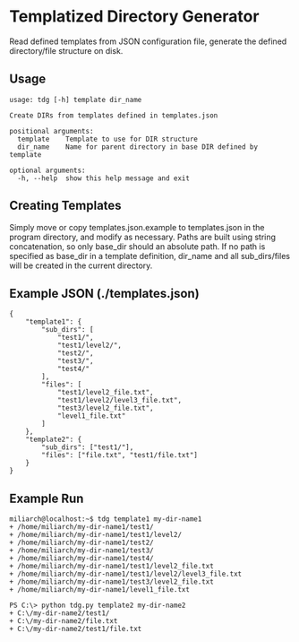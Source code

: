 # Templatized Directory Generator

Read defined templates from JSON configuration file, generate the
defined directory/file structure on disk.

## Usage
```
usage: tdg [-h] template dir_name

Create DIRs from templates defined in templates.json

positional arguments:
  template    Template to use for DIR structure
  dir_name    Name for parent directory in base DIR defined by template

optional arguments:
  -h, --help  show this help message and exit
```

## Creating Templates
Simply move or copy templates.json.example to templates.json in the program directory, and modify as necessary. Paths are built using string concatenation, so only base_dir should an absolute path. If no path is specified as base_dir in a template definition, dir_name and all sub_dirs/files will be created in the current directory.

## Example JSON (./templates.json)
```
{
    "template1": {
        "sub_dirs": [
            "test1/",
            "test1/level2/",
            "test2/",
            "test3/",
            "test4/"
        ],
        "files": [
            "test1/level2_file.txt",
            "test1/level2/level3_file.txt",
            "test3/level2_file.txt",
            "level1_file.txt"
        ]
    },
    "template2": {
        "sub_dirs": ["test1/"],
        "files": ["file.txt", "test1/file.txt"]
    }
}
```

## Example Run
```
miliarch@localhost:~$ tdg template1 my-dir-name1
+ /home/miliarch/my-dir-name1/test1/
+ /home/miliarch/my-dir-name1/test1/level2/
+ /home/miliarch/my-dir-name1/test2/
+ /home/miliarch/my-dir-name1/test3/
+ /home/miliarch/my-dir-name1/test4/
+ /home/miliarch/my-dir-name1/test1/level2_file.txt
+ /home/miliarch/my-dir-name1/test1/level2/level3_file.txt
+ /home/miliarch/my-dir-name1/test3/level2_file.txt
+ /home/miliarch/my-dir-name1/level1_file.txt

PS C:\> python tdg.py template2 my-dir-name2
+ C:\/my-dir-name2/test1/
+ C:\/my-dir-name2/file.txt
+ C:\/my-dir-name2/test1/file.txt
```